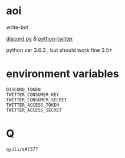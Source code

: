 # aoi

write-bot

[discord py](https://github.com/Rapptz/discord.py) & [python-twitter](https://github.com/bear/python-twitter)

python ver 3.6.3 , but should work fine 3.5+

# environment variables
```
DISCORD_TOKEN
TWITTER_CONSUMER_KEY
TWITTER_CONSUMER_SECRET
TWITTER_ACCESS_TOKEN
TWITTER_ACCESS_SECRET
```

# Q
`qyuli/s#7377`